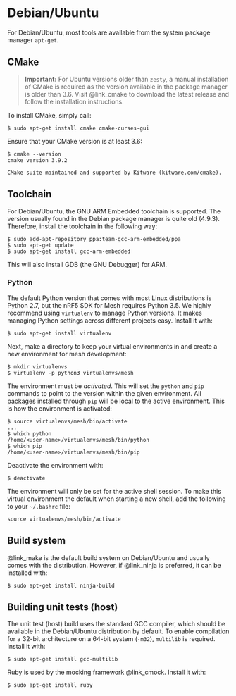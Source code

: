 # Debian/Ubuntu

For Debian/Ubuntu, most tools are available from the system package manager `apt-get`.

## CMake

> **Important:** For Ubuntu versions older than `zesty`, a manual installation of CMake is required as the version
> available in the package manager is older than 3.6. Visit @link_cmake <!--CMake: https://cmake.org/-->
> to download the latest release and follow the installation instructions.

To install CMake, simply call:

    $ sudo apt-get install cmake cmake-curses-gui


Ensure that your CMake version is at least 3.6:

    $ cmake --version
    cmake version 3.9.2

    CMake suite maintained and supported by Kitware (kitware.com/cmake).


## Toolchain

For Debian/Ubuntu, the GNU ARM Embedded toolchain is supported. The version usually found in
the Debian package manager is quite old (4.9.3). Therefore, install the toolchain in the following
way:

    $ sudo add-apt-repository ppa:team-gcc-arm-embedded/ppa
    $ sudo apt-get update
    $ sudo apt-get install gcc-arm-embedded

This will also install GDB (the GNU Debugger) for ARM.

### Python

The default Python version that comes with most Linux distributions is Python 2.7, but the
nRF5 SDK for Mesh requires Python 3.5. We highly recommend using `virtualenv` to manage Python versions.
It makes managing Python settings across different projects easy. Install it with:

    $ sudo apt-get install virtualenv

Next, make a directory to keep your virtual environments in and create a new environment for mesh
development:

    $ mkdir virtualenvs
    $ virtualenv -p python3 virtualenvs/mesh

The environment must be _activated_. This will set the `python` and `pip` commands to point to
the version within the given environment. All packages installed through `pip` will be local
to the active environment. This is how the environment is activated:

    $ source virtualenvs/mesh/bin/activate
    ...
    $ which python
    /home/<user-name>/virtualenvs/mesh/bin/python
    $ which pip
    /home/<user-name>/virtualenvs/mesh/bin/pip

Deactivate the environment with:

    $ deactivate

The environment will only be set for the active shell session. To make this virtual environment the
default when starting a new shell, add the following to your `~/.bashrc` file:

    source virtualenvs/mesh/bin/activate


## Build system

@link_make is the default build system on Debian/Ubuntu and usually comes with the distribution.
However, if @link_ninja is preferred, it can be installed with:

    $ sudo apt-get install ninja-build

## Building unit tests (host)

The unit test (host) build uses the standard GCC compiler, which should be available in the
Debian/Ubuntu distribution by default. To enable compilation for a 32-bit architecture on a 64-bit
system (`-m32`), `multilib` is required. Install it with:

    $ sudo apt-get install gcc-multilib

Ruby is used by the mocking framework @link_cmock. Install it with:

    $ sudo apt-get install ruby

